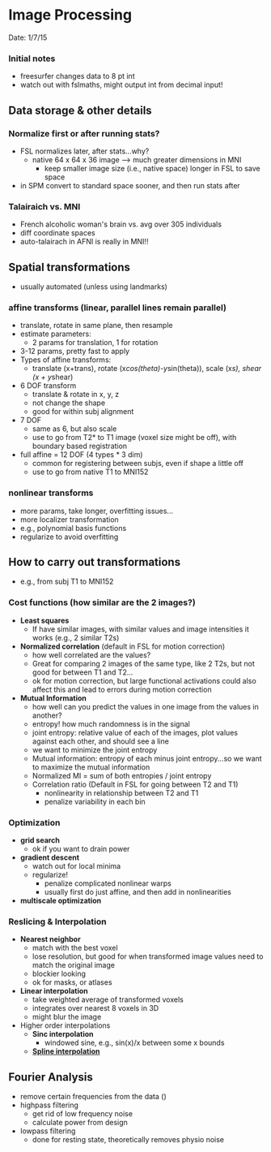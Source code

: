 Image Processing
==================================
Date: 1/7/15

### Initial notes
- freesurfer changes data to 8 pt int
- watch out with fslmaths, might output int from decimal input!

Data storage & other details
-----------------------------------------------------------
### Normalize first or after running stats?
- FSL normalizes later, after stats...why?
  - native 64 x 64 x 36 image --> much greater dimensions in MNI
    - keep smaller image size (i.e., native space) longer in FSL to save space
- in SPM convert to standard space sooner, and then run stats after

### Talairaich vs. MNI
- French alcoholic woman's brain vs. avg over 305 individuals
- diff coordinate spaces
- auto-talairach in AFNI is really in MNI!!

Spatial transformations
-----------------------------------------------------------
- usually automated (unless using landmarks)

### **affine transforms** (linear, parallel lines remain parallel)
- translate, rotate in same plane, then resample
- estimate parameters:
  - 2 params for translation, 1 for rotation
- 3-12 params, pretty fast to apply
- Types of affine transforms:
  - translate (x+trans), rotate (x*cos(theta)-y*sin(theta)), scale (x*s), shear (x + y*shear)
- 6 DOF transform
  - translate & rotate in x, y, z
  - not change the shape
  - good for within subj alignment
- 7 DOF
  - same as 6, but also scale
  - use to go from T2* to T1 image (voxel size might be off), with boundary based registration
- full affine = 12 DOF (4 types * 3 dim)
  - common for registering between subjs, even if shape a little off
  - use to go from native T1 to MNI152

### **nonlinear transforms**
- more params, take longer, overfitting issues...
- more localizer transformation
- e.g., polynomial basis functions
- regularize to avoid overfitting

How to carry out transformations
-----------------------------------------------------------
- e.g., from subj T1 to MNI152

### **Cost functions** (how similar are the 2 images?)
- **Least squares**
  - If have similar images, with similar values and image intensities it works (e.g., 2 similar T2s)
- **Normalized correlation** (default in FSL for motion correction)
  - how well correlated are the values?
  - Great for comparing 2 images of the same type, like 2 T2s, but not good for between T1 and T2...
  - ok for motion correction, but large functional activations could also affect this and lead to errors during motion correction
- **Mutual Information**
  - how well can you predict the values in one image from the values in another?
  - entropy! how much randomness is in the signal
  - joint entropy: relative value of each of the images, plot values against each other, and should see a line
  - we want to minimize the joint entropy
  - Mutual information: entropy of each minus joint entropy...so we want to maximize the mutual information
  - Normalized MI = sum of both entropies / joint entropy
  - Correlation ratio (Default in FSL for going between T2 and T1)
    - nonlinearity in relationship between T2 and T1
    - penalize variability in each bin
    
### **Optimization**
- **grid search**
  - ok if you want to drain power
- **gradient descent**
  - watch out for local minima
  - regularize!
    - penalize complicated nonlinear warps
    - usually first do just affine, and then add in nonlinearities
- **multiscale optimization**

### **Reslicing & Interpolation**
- **Nearest neighbor**
  - match with the best voxel
  - lose resolution, but good for when transformed image values need to match the original image
  - blockier looking
  - ok for masks, or atlases
- **Linear interpolation**
  - take weighted average of transformed voxels
  - integrates over nearest 8 voxels in 3D
  - might blur the image
- Higher order interpolations
  - **Sinc interpolation**
    - windowed sine, e.g., sin(x)/x between some x bounds
  - [**Spline interpolation**](http://en.wikipedia.org/wiki/Spline_interpolation)

Fourier Analysis
-----------------------------------------------------------
- remove certain frequencies from the data ()
- highpass filtering
  - get rid of low frequency noise
  - calculate power from design
- lowpass filtering
  - done for resting state, theoretically removes physio noise
